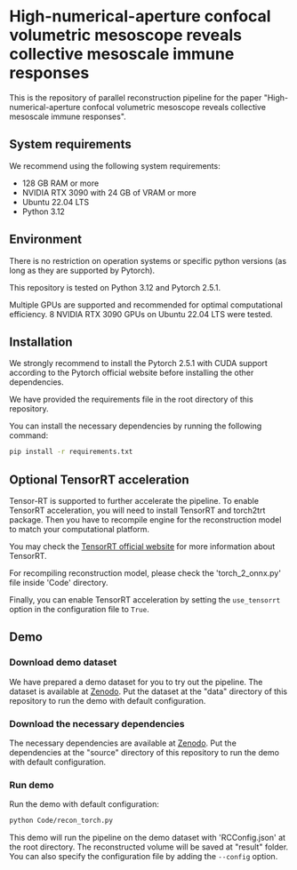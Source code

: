 # High-numerical-aperture confocal volumetric mesoscope reveals collective mesoscale immune responses

This is the repository of parallel reconstruction pipeline for the paper "High-numerical-aperture confocal volumetric mesoscope reveals collective mesoscale immune responses".

## System requirements

We recommend using the following system requirements:
* 128 GB RAM or more
* NVIDIA RTX 3090 with 24 GB of VRAM or more
* Ubuntu 22.04 LTS
* Python 3.12

## Environment
There is no restriction on operation systems or specific python versions (as long as they are supported by Pytorch). 

This repository is tested on Python 3.12 and Pytorch 2.5.1.

Multiple GPUs are supported and recommended for optimal computational efficiency. 8 NVIDIA RTX 3090 GPUs on Ubuntu 22.04 LTS were tested.

## Installation

We strongly recommend to install the Pytorch 2.5.1 with CUDA support according to the Pytorch official website before installing the other dependencies.

We have provided the requirements file in the root directory of this repository.

You can install the necessary dependencies by running the following command:
```bash
pip install -r requirements.txt
```

## Optional TensorRT acceleration

Tensor-RT is supported to further accelerate the pipeline. To enable TensorRT acceleration, you will need to install TensorRT and torch2trt package. Then you have to recompile engine for the reconstruction model to match your computational platform.

You may check the [TensorRT official website](https://developer.nvidia.com/tensorrt) for more information about TensorRT.

For recompiling reconstruction model, please check the 'torch_2_onnx.py' file inside 'Code' directory.

Finally, you can enable TensorRT acceleration by setting the `use_tensorrt` option in the configuration file to `True`.

## Demo
### Download demo dataset

We have prepared a demo dataset for you to try out the pipeline. The dataset is available at [Zenodo](https://zenodo.org/records/16919909). Put the dataset at the "data" directory of this repository to run the demo with default configuration.

### Download the necessary dependencies

The necessary dependencies are available at [Zenodo](https://zenodo.org/records/16919833). Put the dependencies at the "source" directory of this repository to run the demo with default configuration.

### Run demo

Run the demo with default configuration:
```bash
python Code/recon_torch.py
```

This demo will run the pipeline on the demo dataset with 'RCConfig.json' at the root directory. The reconstructed volume will be saved at "result" folder. You can also specify the configuration file by adding the `--config` option.
